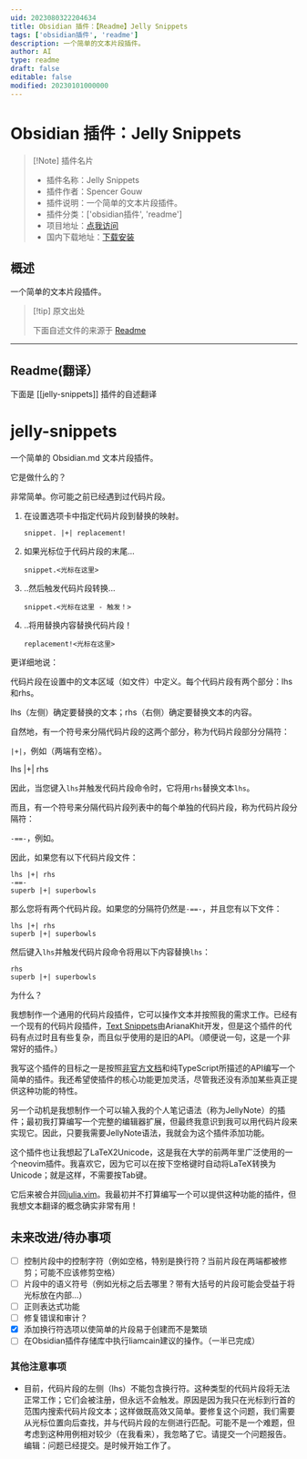 ```yaml
---
uid: 2023080322204634
title: Obsidian 插件：【Readme】Jelly Snippets
tags: ['obsidian插件', 'readme']
description: 一个简单的文本片段插件。
author: AI
type: readme
draft: false
editable: false
modified: 20230101000000
---
```


# Obsidian 插件：Jelly Snippets

> [!Note] 插件名片
> - 插件名称：Jelly Snippets
> - 插件作者：Spencer Gouw
> - 插件说明：一个简单的文本片段插件。
> - 插件分类：['obsidian插件', 'readme']
> - 项目地址：[点我访问](https://github.com/rabirabirara/obsidian-jelly-snippets)
> - 国内下载地址：[下载安装](https://pkmer.cn/products/plugin/pluginMarket/?jelly-snippets)

## 概述

一个简单的文本片段插件。



> [!tip] 原文出处
> 
>下面自述文件的来源于 [Readme](https://ghproxy.net/https://raw.githubusercontent.com/rabirabirara/obsidian-jelly-snippets/main/README.md)
> 

---

## Readme(翻译）

下面是 [[jelly-snippets]] 插件的自述翻译


# jelly-snippets
一个简单的 Obsidian.md 文本片段插件。

它是做什么的？

非常简单。你可能之前已经遇到过代码片段。

1. 在设置选项卡中指定代码片段到替换的映射。

   `snippet. |+| replacement!`

2. 如果光标位于代码片段的末尾...

   `snippet.<光标在这里>`

3. ..然后触发代码片段转换...

   `snippet.<光标在这里 - 触发！>`

4. ..将用替换内容替换代码片段！

   `replacement!<光标在这里>`

更详细地说：

代码片段在设置中的文本区域（如文件）中定义。每个代码片段有两个部分：lhs和rhs。

lhs（左侧）确定要替换的文本；rhs（右侧）确定要替换文本的内容。

自然地，有一个符号来分隔代码片段的这两个部分，称为代码片段部分分隔符：

` |+| `，例如（两端有空格）。

lhs |+| rhs

因此，当您键入`lhs`并触发代码片段命令时，它将用`rhs`替换文本`lhs`。

而且，有一个符号来分隔代码片段列表中的每个单独的代码片段，称为代码片段分隔符：

`-==-`，例如。

因此，如果您有以下代码片段文件：

```
lhs |+| rhs
-==-
superb |+| superbowls
```

那么您将有两个代码片段。如果您的分隔符仍然是`-==-`，并且您有以下文件：

```
lhs |+| rhs
superb |+| superbowls
```

然后键入`lhs`并触发代码片段命令将用以下内容替换`lhs`：

```
rhs
superb |+| superbowls
```

为什么？

我想制作一个通用的代码片段插件，它可以操作文本并按照我的需求工作。已经有一个现有的代码片段插件，[Text Snippets](https://github.com/ArianaKhit/text-snippets-obsidian)由ArianaKhit开发，但是这个插件的代码有点过时且有些复杂，而且似乎使用的是旧的API。（顺便说一句，这是一个非常好的插件。）

我写这个插件的目标之一是按照[非官方文档](https://marcus.se.net/obsidian-plugin-docs/)和纯TypeScript所描述的API编写一个简单的插件。我还希望使插件的核心功能更加灵活，尽管我还没有添加某些真正提供这种功能的特性。

另一个动机是我想制作一个可以输入我的个人笔记语法（称为JellyNote）的插件；最初我打算编写一个完整的编辑器扩展，但最终我意识到我可以用代码片段来实现它。因此，只要我需要JellyNote语法，我就会为这个插件添加功能。

这个插件也让我想起了LaTeX2Unicode，这是我在大学的前两年里广泛使用的一个neovim插件。我喜欢它，因为它可以在按下空格键时自动将LaTeX转换为Unicode；就是这样，不需要按Tab键。

它后来被合并回[julia.vim](https://github.com/JuliaEditorSupport/julia-vim)。我最初并不打算编写一个可以提供这种功能的插件，但我想文本翻译的概念确实非常有用！

## 未来改进/待办事项

- [ ] 控制片段中的控制字符（例如空格，特别是换行符？当前片段在两端都被修剪；可能不应该修剪空格）
- [ ] 片段中的语义符号（例如光标之后去哪里？带有大括号的片段可能会受益于将光标放在内部...）
- [ ] 正则表达式功能
- [ ] 修复错误和审计？
- [x] 添加换行符选项以使简单的片段易于创建而不是繁琐
- [ ] 在Obsidian插件存储库中执行liamcain建议的操作。（一半已完成）

### 其他注意事项

- 目前，代码片段的左侧（lhs）不能包含换行符。这种类型的代码片段将无法正常工作；它们会被注册，但永远不会触发。原因是因为我只在光标到行首的范围内搜索代码片段文本；这样做既高效又简单。要修复这个问题，我们需要从光标位置向后查找，并与代码片段的左侧进行匹配。可能不是一个难题，但考虑到这种用例相对较少（在我看来），我忽略了它。请提交一个问题报告。编辑：问题已经提交。是时候开始工作了。



